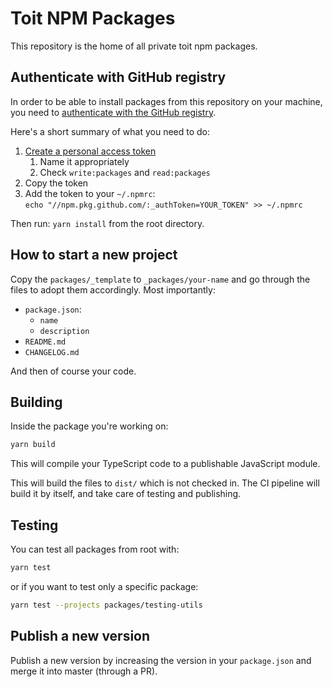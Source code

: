 # Toit NPM Packages

This repository is the home of all private toit npm packages.

## Authenticate with GitHub registry

In order to be able to install packages from this repository on your machine,
you need to [authenticate with the GitHub
registry](https://docs.github.com/en/packages/guides/configuring-npm-for-use-with-github-packages#authenticating-to-github-packages).

Here's a short summary of what you need to do:

1. [Create a personal access token](https://github.com/settings/tokens/new)
   1. Name it appropriately
   2. Check `write:packages` and `read:packages`
2. Copy the token
3. Add the token to your `~/.npmrc`:  
   `echo "//npm.pkg.github.com/:_authToken=YOUR_TOKEN" >> ~/.npmrc`


Then run: `yarn install` from the root directory.

## How to start a new project

Copy the `packages/_template` to `_packages/your-name` and go through the files
to adopt them accordingly. Most importantly:

- `package.json`:
  - `name`
  - `description`
- `README.md`
- `CHANGELOG.md`

And then of course your code.

## Building

Inside the package you're working on:

```sh
yarn build
```

This will compile your TypeScript code to a publishable JavaScript module.

This will build the files to `dist/` which is not checked in. The CI pipeline
will build it by itself, and take care of testing and publishing.

## Testing

You can test all packages from root with:

```sh
yarn test
```

or if you want to test only a specific package:

```sh
yarn test --projects packages/testing-utils
```

## Publish a new version

Publish a new version by increasing the version in your `package.json` and merge
it into master (through a PR).

